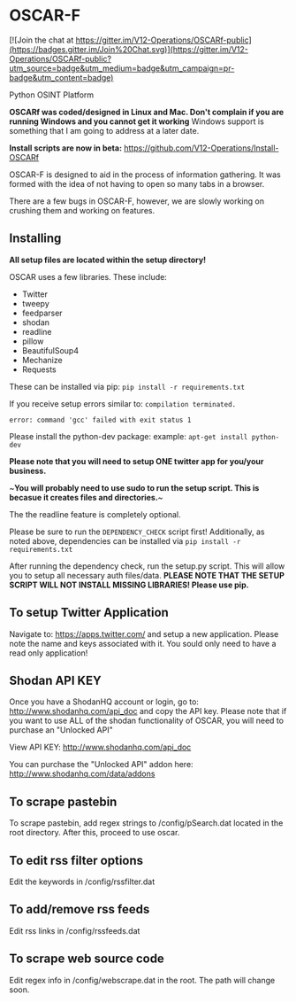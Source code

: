 OSCAR-F
=========

[![Join the chat at https://gitter.im/V12-Operations/OSCARf-public](https://badges.gitter.im/Join%20Chat.svg)](https://gitter.im/V12-Operations/OSCARf-public?utm_source=badge&utm_medium=badge&utm_campaign=pr-badge&utm_content=badge)

Python OSINT Platform

**OSCARf was coded/designed in Linux and Mac. Don't complain if you are running Windows and you cannot get it working**
Windows support is something that I am going to address at a later date.

**Install scripts are now in beta:** https://github.com/V12-Operations/Install-OSCARf

OSCAR-F is designed to aid in the process of information gathering. It was formed with the idea of not having to open
so many tabs in a browser.

There are a few bugs in OSCAR-F, however, we are slowly working on crushing them and working on features.

## Installing

**All setup files are located within the setup directory!**

OSCAR uses a few libraries. These include:

- Twitter
- tweepy
- feedparser
- shodan
- readline
- pillow
- BeautifulSoup4
- Mechanize
- Requests

These can be installed via pip: `pip install -r requirements.txt`

If you receive setup errors similar to:
  `compilation terminated.`

  `error: command 'gcc' failed with exit status 1`
  
Please install the python-dev package: example: `apt-get install python-dev` 

**Please note that you will need to setup ONE twitter app for you/your business.**

~**You will probably need to use sudo to run the setup script. This is becasue it creates files and directories.**~

The the readline feature is completely optional.

Please be sure to run the `DEPENDENCY_CHECK` script first! Additionally, as noted above,  dependencies can be installed via `pip install -r requirements.txt`

After running the dependency check, run the setup.py script. This will allow you to setup all necessary auth files/data.
**PLEASE NOTE THAT THE SETUP SCRIPT WILL NOT INSTALL MISSING LIBRARIES! Please use pip.**

## To setup Twitter Application

Navigate to: https://apps.twitter.com/ and setup a new application. Please note the name and keys associated with it. 
You sould only need to have a read only application!

## Shodan API KEY

Once you have a ShodanHQ account or login, go to: http://www.shodanhq.com/api_doc and copy the API key. Please note that if you want to use ALL of the shodan functionality of OSCAR, you will need to purchase an "Unlocked API" 

View API KEY: http://www.shodanhq.com/api_doc

You can purchase the "Unlocked API" addon here: http://www.shodanhq.com/data/addons

## To scrape pastebin

To scrape pastebin, add regex strings to /config/pSearch.dat located in the root directory. After this, proceed to use oscar.

## To edit rss filter options

Edit the keywords in /config/rssfilter.dat

## To add/remove rss feeds

Edit rss links in /config/rssfeeds.dat

## To scrape web source code

Edit regex info in /config/webscrape.dat in the root. The path will change soon. 
